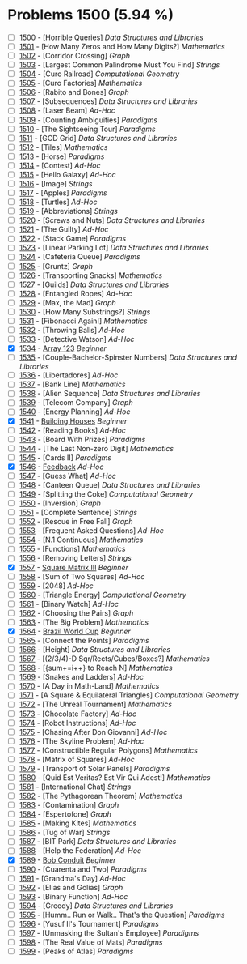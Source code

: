 # Problems 1500 (5.94 %)


- [ ] [1500](https://www.beecrowd.com.br/judge/en/problems/view/1500) - [Horrible Queries] *Data Structures and Libraries*
- [ ] [1501](https://www.beecrowd.com.br/judge/en/problems/view/1501) - [How Many Zeros and How Many Digits?] *Mathematics*
- [ ] [1502](https://www.beecrowd.com.br/judge/en/problems/view/1502) - [Corridor Crossing] *Graph*
- [ ] [1503](https://www.beecrowd.com.br/judge/en/problems/view/1503) - [Largest Common Palindrome Must You Find] *Strings*
- [ ] [1504](https://www.beecrowd.com.br/judge/en/problems/view/1504) - [Curo Railroad] *Computational Geometry*
- [ ] [1505](https://www.beecrowd.com.br/judge/en/problems/view/1505) - [Curo Factories] *Mathematics*
- [ ] [1506](https://www.beecrowd.com.br/judge/en/problems/view/1506) - [Rabito and Bones] *Graph*
- [ ] [1507](https://www.beecrowd.com.br/judge/en/problems/view/1507) - [Subsequences] *Data Structures and Libraries*
- [ ] [1508](https://www.beecrowd.com.br/judge/en/problems/view/1508) - [Laser Beam] *Ad-Hoc*
- [ ] [1509](https://www.beecrowd.com.br/judge/en/problems/view/1509) - [Counting Ambiguities] *Paradigms*
- [ ] [1510](https://www.beecrowd.com.br/judge/en/problems/view/1510) - [The Sightseeing Tour] *Paradigms*
- [ ] [1511](https://www.beecrowd.com.br/judge/en/problems/view/1511) - [GCD Grid] *Data Structures and Libraries*
- [ ] [1512](https://www.beecrowd.com.br/judge/en/problems/view/1512) - [Tiles] *Mathematics*
- [ ] [1513](https://www.beecrowd.com.br/judge/en/problems/view/1513) - [Horse] *Paradigms*
- [ ] [1514](https://www.beecrowd.com.br/judge/en/problems/view/1514) - [Contest] *Ad-Hoc*
- [ ] [1515](https://www.beecrowd.com.br/judge/en/problems/view/1515) - [Hello Galaxy] *Ad-Hoc*
- [ ] [1516](https://www.beecrowd.com.br/judge/en/problems/view/1516) - [Image] *Strings*
- [ ] [1517](https://www.beecrowd.com.br/judge/en/problems/view/1517) - [Apples] *Paradigms*
- [ ] [1518](https://www.beecrowd.com.br/judge/en/problems/view/1518) - [Turtles] *Ad-Hoc*
- [ ] [1519](https://www.beecrowd.com.br/judge/en/problems/view/1519) - [Abbreviations] *Strings*
- [ ] [1520](https://www.beecrowd.com.br/judge/en/problems/view/1520) - [Screws and Nuts] *Data Structures and Libraries*
- [ ] [1521](https://www.beecrowd.com.br/judge/en/problems/view/1521) - [The Guilty] *Ad-Hoc*
- [ ] [1522](https://www.beecrowd.com.br/judge/en/problems/view/1522) - [Stack Game] *Paradigms*
- [ ] [1523](https://www.beecrowd.com.br/judge/en/problems/view/1523) - [Linear Parking Lot] *Data Structures and Libraries*
- [ ] [1524](https://www.beecrowd.com.br/judge/en/problems/view/1524) - [Cafeteria Queue] *Paradigms*
- [ ] [1525](https://www.beecrowd.com.br/judge/en/problems/view/1525) - [Gruntz] *Graph*
- [ ] [1526](https://www.beecrowd.com.br/judge/en/problems/view/1526) - [Transporting Snacks] *Mathematics*
- [ ] [1527](https://www.beecrowd.com.br/judge/en/problems/view/1527) - [Guilds] *Data Structures and Libraries*
- [ ] [1528](https://www.beecrowd.com.br/judge/en/problems/view/1528) - [Entangled Ropes] *Ad-Hoc*
- [ ] [1529](https://www.beecrowd.com.br/judge/en/problems/view/1529) - [Max, the Mad] *Graph*
- [ ] [1530](https://www.beecrowd.com.br/judge/en/problems/view/1530) - [How Many Substrings?] *Strings*
- [ ] [1531](https://www.beecrowd.com.br/judge/en/problems/view/1531) - [Fibonacci Again!] *Mathematics*
- [ ] [1532](https://www.beecrowd.com.br/judge/en/problems/view/1532) - [Throwing Balls] *Ad-Hoc*
- [ ] [1533](https://www.beecrowd.com.br/judge/en/problems/view/1533) - [Detective Watson] *Ad-Hoc*
- [x] [1534](https://www.beecrowd.com.br/judge/en/problems/view/1534) - [Array 123](https://github.com/Luc4sguilherme/beecrowd/blob/master/problems/[1500-1599]/1534/code.js) *Beginner*
- [ ] [1535](https://www.beecrowd.com.br/judge/en/problems/view/1535) - [Couple-Bachelor-Spinster Numbers] *Data Structures and Libraries*
- [ ] [1536](https://www.beecrowd.com.br/judge/en/problems/view/1536) - [Libertadores] *Ad-Hoc*
- [ ] [1537](https://www.beecrowd.com.br/judge/en/problems/view/1537) - [Bank Line] *Mathematics*
- [ ] [1538](https://www.beecrowd.com.br/judge/en/problems/view/1538) - [Alien Sequence] *Data Structures and Libraries*
- [ ] [1539](https://www.beecrowd.com.br/judge/en/problems/view/1539) - [Telecom Company] *Graph*
- [ ] [1540](https://www.beecrowd.com.br/judge/en/problems/view/1540) - [Energy Planning] *Ad-Hoc*
- [x] [1541](https://www.beecrowd.com.br/judge/en/problems/view/1541) - [Building Houses](https://github.com/Luc4sguilherme/beecrowd/blob/master/problems/[1500-1599]/1541/code.js) *Beginner*
- [ ] [1542](https://www.beecrowd.com.br/judge/en/problems/view/1542) - [Reading Books] *Ad-Hoc*
- [ ] [1543](https://www.beecrowd.com.br/judge/en/problems/view/1543) - [Board With Prizes] *Paradigms*
- [ ] [1544](https://www.beecrowd.com.br/judge/en/problems/view/1544) - [The Last Non-zero Digit] *Mathematics*
- [ ] [1545](https://www.beecrowd.com.br/judge/en/problems/view/1545) - [Cards II] *Paradigms*
- [x] [1546](https://www.beecrowd.com.br/judge/en/problems/view/1546) - [Feedback](https://github.com/Luc4sguilherme/beecrowd/blob/master/problems/[1500-1599]/1546/code.js) *Ad-Hoc*
- [ ] [1547](https://www.beecrowd.com.br/judge/en/problems/view/1547) - [Guess What] *Ad-Hoc*
- [ ] [1548](https://www.beecrowd.com.br/judge/en/problems/view/1548) - [Canteen Queue] *Data Structures and Libraries*
- [ ] [1549](https://www.beecrowd.com.br/judge/en/problems/view/1549) - [Splitting the Coke] *Computational Geometry*
- [ ] [1550](https://www.beecrowd.com.br/judge/en/problems/view/1550) - [Inversion] *Graph*
- [ ] [1551](https://www.beecrowd.com.br/judge/en/problems/view/1551) - [Complete Sentence] *Strings*
- [ ] [1552](https://www.beecrowd.com.br/judge/en/problems/view/1552) - [Rescue in Free Fall] *Graph*
- [ ] [1553](https://www.beecrowd.com.br/judge/en/problems/view/1553) - [Frequent Asked Questions] *Ad-Hoc*
- [ ] [1554](https://www.beecrowd.com.br/judge/en/problems/view/1554) - [N.1 Continuous] *Mathematics*
- [ ] [1555](https://www.beecrowd.com.br/judge/en/problems/view/1555) - [Functions] *Mathematics*
- [ ] [1556](https://www.beecrowd.com.br/judge/en/problems/view/1556) - [Removing Letters] *Strings*
- [x] [1557](https://www.beecrowd.com.br/judge/en/problems/view/1557) - [Square Matrix III](https://github.com/Luc4sguilherme/beecrowd/blob/master/problems/[1500-1599]/1557/code.js) *Beginner*
- [ ] [1558](https://www.beecrowd.com.br/judge/en/problems/view/1558) - [Sum of Two Squares] *Ad-Hoc*
- [ ] [1559](https://www.beecrowd.com.br/judge/en/problems/view/1559) - [2048] *Ad-Hoc*
- [ ] [1560](https://www.beecrowd.com.br/judge/en/problems/view/1560) - [Triangle Energy] *Computational Geometry*
- [ ] [1561](https://www.beecrowd.com.br/judge/en/problems/view/1561) - [Binary Watch] *Ad-Hoc*
- [ ] [1562](https://www.beecrowd.com.br/judge/en/problems/view/1562) - [Choosing the Pairs] *Graph*
- [ ] [1563](https://www.beecrowd.com.br/judge/en/problems/view/1563) - [The Big Problem] *Mathematics*
- [x] [1564](https://www.beecrowd.com.br/judge/en/problems/view/1564) - [Brazil World Cup](https://github.com/Luc4sguilherme/beecrowd/blob/master/problems/[1500-1599]/1564/code.js) *Beginner*
- [ ] [1565](https://www.beecrowd.com.br/judge/en/problems/view/1565) - [Connect the Points] *Paradigms*
- [ ] [1566](https://www.beecrowd.com.br/judge/en/problems/view/1566) - [Height] *Data Structures and Libraries*
- [ ] [1567](https://www.beecrowd.com.br/judge/en/problems/view/1567) - [(2/3/4)-D Sqr/Rects/Cubes/Boxes?] *Mathematics*
- [ ] [1568](https://www.beecrowd.com.br/judge/en/problems/view/1568) - [{sum+=i++} to Reach N] *Mathematics*
- [ ] [1569](https://www.beecrowd.com.br/judge/en/problems/view/1569) - [Snakes and Ladders] *Ad-Hoc*
- [ ] [1570](https://www.beecrowd.com.br/judge/en/problems/view/1570) - [A Day in Math-Land] *Mathematics*
- [ ] [1571](https://www.beecrowd.com.br/judge/en/problems/view/1571) - [A Square & Equilateral Triangles] *Computational Geometry*
- [ ] [1572](https://www.beecrowd.com.br/judge/en/problems/view/1572) - [The Unreal Tournament] *Mathematics*
- [ ] [1573](https://www.beecrowd.com.br/judge/en/problems/view/1573) - [Chocolate Factory] *Ad-Hoc*
- [ ] [1574](https://www.beecrowd.com.br/judge/en/problems/view/1574) - [Robot Instructions] *Ad-Hoc*
- [ ] [1575](https://www.beecrowd.com.br/judge/en/problems/view/1575) - [Chasing After Don Giovanni] *Ad-Hoc*
- [ ] [1576](https://www.beecrowd.com.br/judge/en/problems/view/1576) - [The Skyline Problem] *Ad-Hoc*
- [ ] [1577](https://www.beecrowd.com.br/judge/en/problems/view/1577) - [Constructible Regular Polygons] *Mathematics*
- [ ] [1578](https://www.beecrowd.com.br/judge/en/problems/view/1578) - [Matrix of Squares] *Ad-Hoc*
- [ ] [1579](https://www.beecrowd.com.br/judge/en/problems/view/1579) - [Transport of Solar Panels] *Paradigms*
- [ ] [1580](https://www.beecrowd.com.br/judge/en/problems/view/1580) - [Quid Est Veritas? Est Vir Qui Adest!] *Mathematics*
- [ ] [1581](https://www.beecrowd.com.br/judge/en/problems/view/1581) - [International Chat] *Strings*
- [ ] [1582](https://www.beecrowd.com.br/judge/en/problems/view/1582) - [The Pythagorean Theorem] *Mathematics*
- [ ] [1583](https://www.beecrowd.com.br/judge/en/problems/view/1583) - [Contamination] *Graph*
- [ ] [1584](https://www.beecrowd.com.br/judge/en/problems/view/1584) - [Espertofone] *Graph*
- [ ] [1585](https://www.beecrowd.com.br/judge/en/problems/view/1585) - [Making Kites] *Mathematics*
- [ ] [1586](https://www.beecrowd.com.br/judge/en/problems/view/1586) - [Tug of War] *Strings*
- [ ] [1587](https://www.beecrowd.com.br/judge/en/problems/view/1587) - [BIT Park] *Data Structures and Libraries*
- [ ] [1588](https://www.beecrowd.com.br/judge/en/problems/view/1588) - [Help the Federation] *Ad-Hoc*
- [x] [1589](https://www.beecrowd.com.br/judge/en/problems/view/1589) - [Bob Conduit](https://github.com/Luc4sguilherme/beecrowd/blob/master/problems/[1500-1599]/1589/code.js) *Beginner*
- [ ] [1590](https://www.beecrowd.com.br/judge/en/problems/view/1590) - [Cuarenta and Two] *Paradigms*
- [ ] [1591](https://www.beecrowd.com.br/judge/en/problems/view/1591) - [Grandma's Day] *Ad-Hoc*
- [ ] [1592](https://www.beecrowd.com.br/judge/en/problems/view/1592) - [Elias and Golias] *Graph*
- [ ] [1593](https://www.beecrowd.com.br/judge/en/problems/view/1593) - [Binary Function] *Ad-Hoc*
- [ ] [1594](https://www.beecrowd.com.br/judge/en/problems/view/1594) - [Greedy] *Data Structures and Libraries*
- [ ] [1595](https://www.beecrowd.com.br/judge/en/problems/view/1595) - [Humm.. Run or Walk.. That's the Question] *Paradigms*
- [ ] [1596](https://www.beecrowd.com.br/judge/en/problems/view/1596) - [Yusuf II's Tournament] *Paradigms*
- [ ] [1597](https://www.beecrowd.com.br/judge/en/problems/view/1597) - [Unmasking the Sultan's Employee] *Paradigms*
- [ ] [1598](https://www.beecrowd.com.br/judge/en/problems/view/1598) - [The Real Value of Mats] *Paradigms*
- [ ] [1599](https://www.beecrowd.com.br/judge/en/problems/view/1599) - [Peaks of Atlas] *Paradigms*